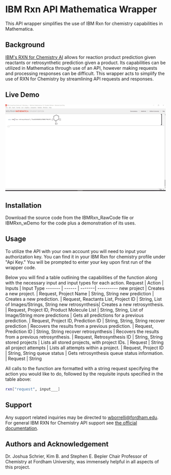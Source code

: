 # IBM Rxn API Mathematica Wrapper

This API wrapper simplifies the use of IBM Rxn for chemistry capabilities in Mathematica.

## Background
[IBM's RXN for Chemistry AI](https://rxn.res.ibm.com/) allows for reaction product prediction given reactants or retrosynthetic prediction given a product. Its capabilities can be utilized in Mathematica through use of an API, however making requests and processing responses can be difficult. This wrapper acts to simplify the use of RXN for Chemistry by streamlining API requests and responses. 

## Live Demo
![](IBMRxn_LiveDemo.gif)

## Installation

Download the source code from the IBMRxn_RawCode file or IBMRxn_wDemo for the code plus a demonstration of its uses. 


## Usage
To utilize the API with your own account you will need to input your authorization key. You can find it in your IBM Rxn for chemistry profile under "Api Key." You will be prompted to enter your key upon first run of the wrapper code.

Below you will find a table outlining the capabilities of the function along with the necessary input and input types for each action.
Request | Action | Inputs | Input Type 
------- | ------ | -------| ---------- 
new project | Creates a new project. | Request, Project Name | String, String
new prediction | Creates a new prediction. | Request, Reactants List, Project ID | String, List of Images/Strings, String
new retrosynthesis| Creates a new retrosynthesis. | Request, Project ID, Product Molecule List | String, String, List of Image/String
more predictions | Gets all predictions for a previous prediction. | Request, Project ID, Prediction ID | String, String, String
recover prediction | Recovers the results from a previous prediction. | Request, Prediction ID | String, String
recover retrosynthesis | Recovers the results from a previous retrosynthesis. | Request, Retrosynthesis ID | String, String
stored projects | Lists all stored projects, with project IDs. | Request | String
all project attempts | Lists all attempts within a project. | Request, Project ID | String, String
queue status | Gets retrosynthesis queue status information. | Request | String

All calls to the function are formatted with a string request specifying the action you would like to do, followed by the requisite inputs specified in the table above:
```bash
rxn["request", input___] 
```
## Support
Any support related inquiries may be directed to wborrelli@fordham.edu. For general IBM RXN for Chemistry API support see [the official documentation](https://rxn.res.ibm.com/wp-content/uploads/2020/04/ibm_rxn_api_v2.pdf).

## Authors and Acknowledgement
Dr. Joshua Schrier, Kim B. and Stephen E. Bepler Chair Professor of Chemistry at Fordham University, was immensely helpful in all aspects of this project. 
